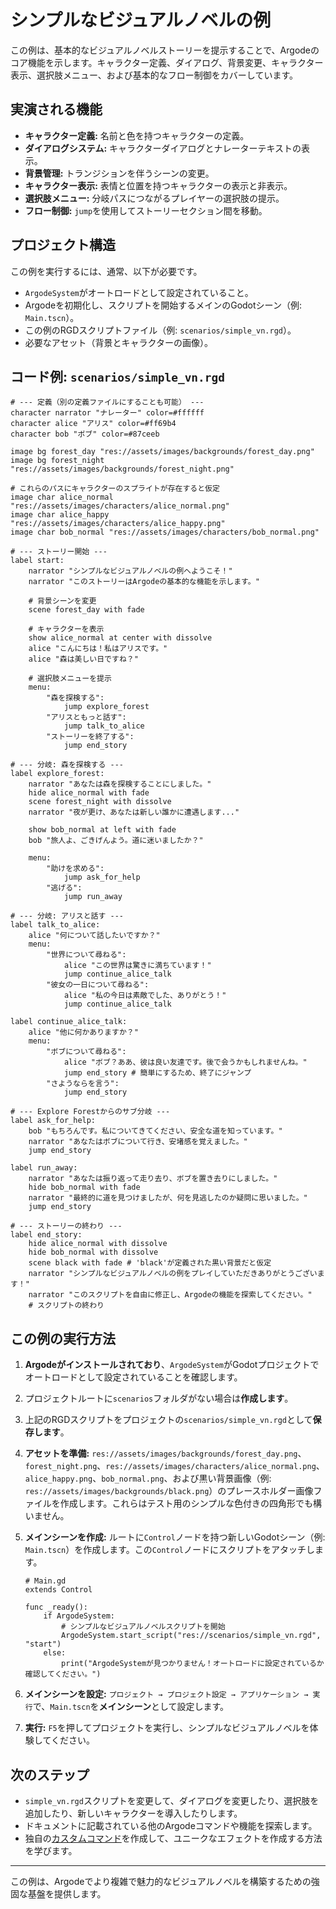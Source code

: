 # シンプルなビジュアルノベルの例

この例は、基本的なビジュアルノベルストーリーを提示することで、Argodeのコア機能を示します。キャラクター定義、ダイアログ、背景変更、キャラクター表示、選択肢メニュー、および基本的なフロー制御をカバーしています。

## 実演される機能

-   **キャラクター定義:** 名前と色を持つキャラクターの定義。
-   **ダイアログシステム:** キャラクターダイアログとナレーターテキストの表示。
-   **背景管理:** トランジションを伴うシーンの変更。
-   **キャラクター表示:** 表情と位置を持つキャラクターの表示と非表示。
-   **選択肢メニュー:** 分岐パスにつながるプレイヤーの選択肢の提示。
-   **フロー制御:** `jump`を使用してストーリーセクション間を移動。

## プロジェクト構造

この例を実行するには、通常、以下が必要です。

-   `ArgodeSystem`がオートロードとして設定されていること。
-   Argodeを初期化し、スクリプトを開始するメインのGodotシーン（例: `Main.tscn`）。
-   この例のRGDスクリプトファイル（例: `scenarios/simple_vn.rgd`）。
-   必要なアセット（背景とキャラクターの画像）。

## コード例: `scenarios/simple_vn.rgd`

```rgd
# --- 定義（別の定義ファイルにすることも可能） ---
character narrator "ナレーター" color=#ffffff
character alice "アリス" color=#ff69b4
character bob "ボブ" color=#87ceeb

image bg forest_day "res://assets/images/backgrounds/forest_day.png"
image bg forest_night "res://assets/images/backgrounds/forest_night.png"

# これらのパスにキャラクターのスプライトが存在すると仮定
image char alice_normal "res://assets/images/characters/alice_normal.png"
image char alice_happy "res://assets/images/characters/alice_happy.png"
image char bob_normal "res://assets/images/characters/bob_normal.png"

# --- ストーリー開始 ---
label start:
    narrator "シンプルなビジュアルノベルの例へようこそ！"
    narrator "このストーリーはArgodeの基本的な機能を示します。"

    # 背景シーンを変更
    scene forest_day with fade

    # キャラクターを表示
    show alice_normal at center with dissolve
    alice "こんにちは！私はアリスです。"
    alice "森は美しい日ですね？"

    # 選択肢メニューを提示
    menu:
        "森を探検する":
            jump explore_forest
        "アリスともっと話す":
            jump talk_to_alice
        "ストーリーを終了する":
            jump end_story

# --- 分岐: 森を探検する ---
label explore_forest:
    narrator "あなたは森を探検することにしました。"
    hide alice_normal with fade
    scene forest_night with dissolve
    narrator "夜が更け、あなたは新しい誰かに遭遇します..."

    show bob_normal at left with fade
    bob "旅人よ、ごきげんよう。道に迷いましたか？"

    menu:
        "助けを求める":
            jump ask_for_help
        "逃げる":
            jump run_away

# --- 分岐: アリスと話す ---
label talk_to_alice:
    alice "何について話したいですか？"
    menu:
        "世界について尋ねる":
            alice "この世界は驚きに満ちています！"
            jump continue_alice_talk
        "彼女の一日について尋ねる":
            alice "私の今日は素敵でした、ありがとう！"
            jump continue_alice_talk

label continue_alice_talk:
    alice "他に何かありますか？"
    menu:
        "ボブについて尋ねる":
            alice "ボブ？ああ、彼は良い友達です。後で会うかもしれませんね。"
            jump end_story # 簡単にするため、終了にジャンプ
        "さようならを言う":
            jump end_story

# --- Explore Forestからのサブ分岐 ---
label ask_for_help:
    bob "もちろんです。私についてきてください、安全な道を知っています。"
    narrator "あなたはボブについて行き、安堵感を覚えました。"
    jump end_story

label run_away:
    narrator "あなたは振り返って走り去り、ボブを置き去りにしました。"
    hide bob_normal with fade
    narrator "最終的に道を見つけましたが、何を見逃したのか疑問に思いました。"
    jump end_story

# --- ストーリーの終わり ---
label end_story:
    hide alice_normal with dissolve
    hide bob_normal with dissolve
    scene black with fade # 'black'が定義された黒い背景だと仮定
    narrator "シンプルなビジュアルノベルの例をプレイしていただきありがとうございます！"
    narrator "このスクリプトを自由に修正し、Argodeの機能を探索してください。"
    # スクリプトの終わり
```

## この例の実行方法

1.  **Argodeがインストールされており**、`ArgodeSystem`がGodotプロジェクトでオートロードとして設定されていることを確認します。
2.  プロジェクトルートに`scenarios`フォルダがない場合は**作成します**。
3.  上記のRGDスクリプトをプロジェクトの`scenarios/simple_vn.rgd`として**保存します**。
4.  **アセットを準備:** `res://assets/images/backgrounds/forest_day.png`、`forest_night.png`、`res://assets/images/characters/alice_normal.png`、`alice_happy.png`、`bob_normal.png`、および黒い背景画像（例: `res://assets/images/backgrounds/black.png`）のプレースホルダー画像ファイルを作成します。これらはテスト用のシンプルな色付きの四角形でも構いません。
5.  **メインシーンを作成:** ルートに`Control`ノードを持つ新しいGodotシーン（例: `Main.tscn`）を作成します。この`Control`ノードにスクリプトをアタッチします。

    ```gdscript
    # Main.gd
    extends Control

    func _ready():
        if ArgodeSystem:
            # シンプルなビジュアルノベルスクリプトを開始
            ArgodeSystem.start_script("res://scenarios/simple_vn.rgd", "start")
        else:
            print("ArgodeSystemが見つかりません！オートロードに設定されているか確認してください。")
    ```
6.  **メインシーンを設定:** `プロジェクト → プロジェクト設定 → アプリケーション → 実行`で、`Main.tscn`を**メインシーン**として設定します。
7.  **実行:** `F5`を押してプロジェクトを実行し、シンプルなビジュアルノベルを体験してください。

## 次のステップ

-   `simple_vn.rgd`スクリプトを変更して、ダイアログを変更したり、選択肢を追加したり、新しいキャラクターを導入したりします。
-   ドキュメントに記載されている他のArgodeコマンドや機能を探索します。
-   独自の[カスタムコマンド](../custom-commands/creating.ja.md)を作成して、ユニークなエフェクトを作成する方法を学びます。

---

この例は、Argodeでより複雑で魅力的なビジュアルノベルを構築するための強固な基盤を提供します。
